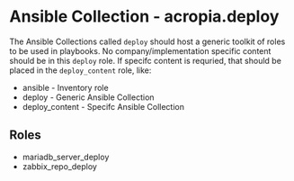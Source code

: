 # Ansible Collection - acropia.deploy

The Ansible Collections called `deploy` should host a generic toolkit of roles
to be used in playbooks. No company/implementation specific content should be in
this `deploy` role. If specifc content is requried, that should be placed in the
`deploy_content` role, like:

- ansible - Inventory role
- deploy - Generic Ansible Collection
- deploy_content - Specifc Ansible Collection




## Roles
- mariadb_server_deploy
- zabbix_repo_deploy

